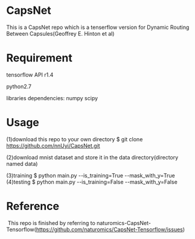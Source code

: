 # CapsNet
  This is a CapsNet repo which is a tenserflow version for Dynamic Routing Between Capsules(Geoffrey E. Hinton et al)

# Requirement
  
  tensorflow API r1.4
  
  python2.7
  
  libraries dependencies:
  numpy
  scipy
  
# Usage
  (1)download this repo to your own directory
    $ git clone https://github.com/nnUyi/CapsNet.git
    
  (2)download mnist dataset and store it in the data directory(directory named data)
  
  (3)training
    $ python main.py --is_training=True --mask_with_y=True
  (4)testing
    $ python main.py --is_training=False --mask_with_y=False
  
# Reference
  This repo is finished by referring to naturomics-CapsNet-Tensorflow(https://github.com/naturomics/CapsNet-Tensorflow/issues)
